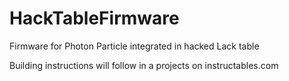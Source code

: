 # HackTableFirmware
Firmware for Photon Particle integrated in hacked Lack table

Building instructions will follow in a projects on instructables.com

